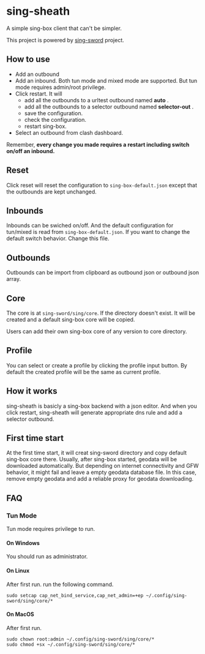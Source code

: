 # sing-sheath

A simple sing-box client that can't be simpler.

This project is powered by [sing-sword](https://github.com/zzzgydi/sing-sword) project.

## How to use

- Add an outbound
- Add an inbound. Both tun mode and mixed mode are supported. But tun mode requires admin/root privilege.
- Click restart. It will
  - add all the outbounds to a urltest outbound named **auto** .
  - add all the outbounds to a selector outbound named **selector-out** .
  - save the configuration.
  - check the configuration.
  - restart sing-box.
- Select an outbound from clash dashboard.

Remember, **every change you made requires a restart including switch on/off an inbound.**

## Reset
Click reset will reset the configuration to `sing-box-default.json` except that the outbounds are kept unchanged.

## Inbounds
Inbounds can be swiched on/off. And the default configuration for tun/mixed is read
from `sing-box-default.json`. If you want to change the default switch behavior. Change this file.

## Outbounds
Outbounds can be import from clipboard as outbound json or outbound json array.

## Core
The core is at `sing-sword/sing/core`. If the
directory doesn't exist. It will be created and a default sing-box core will be copied.

Users can add their own sing-box core of any version to core directory.

## Profile
You can select or create a profile by clicking the profile input button. By default
the created profile will be the same as current profile.

## How it works

sing-sheath is basicly a sing-box backend with a json editor. And when you click restart, sing-sheath will generate appropriate dns rule and add a selector outbound.

## First time start
At the first time start, it will creat sing-sword directory and copy default sing-box core there. Usually, after sing-box started, geodata will be downloaded automatically. But depending on internet connectivity and GFW behavior, it might fail and leave a empty geodata database file.
In this case, remove empty geodata and add a 
reliable proxy for geodata downloading.

## FAQ

### Tun Mode

Tun mode requires privilege to run.

#### On Windows

You should run as administrator.

#### On Linux

After first run. run the following command.

```
sudo setcap cap_net_bind_service,cap_net_admin=+ep ~/.config/sing-sword/sing/core/*
```

#### On MacOS

After first run.

```
sudo chown root:admin ~/.config/sing-sword/sing/core/*
sudo chmod +sx ~/.config/sing-sword/sing/core/*
```
